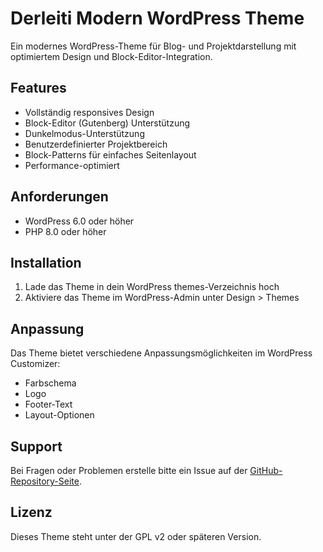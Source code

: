 # Derleiti Modern WordPress Theme

Ein modernes WordPress-Theme für Blog- und Projektdarstellung mit optimiertem Design und Block-Editor-Integration.

## Features

- Vollständig responsives Design
- Block-Editor (Gutenberg) Unterstützung
- Dunkelmodus-Unterstützung
- Benutzerdefinierter Projektbereich
- Block-Patterns für einfaches Seitenlayout
- Performance-optimiert

## Anforderungen

- WordPress 6.0 oder höher
- PHP 8.0 oder höher

## Installation

1. Lade das Theme in dein WordPress themes-Verzeichnis hoch
2. Aktiviere das Theme im WordPress-Admin unter Design > Themes

## Anpassung

Das Theme bietet verschiedene Anpassungsmöglichkeiten im WordPress Customizer:

- Farbschema
- Logo
- Footer-Text
- Layout-Optionen

## Support

Bei Fragen oder Problemen erstelle bitte ein Issue auf der [GitHub-Repository-Seite](https://github.com/deinuser/derleiti-modern).

## Lizenz

Dieses Theme steht unter der GPL v2 oder späteren Version.
